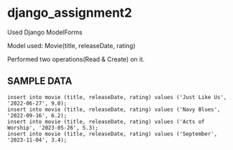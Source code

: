 # django_assignment2

Used Django ModelForms

Model used: Movie(title, releaseDate, rating)

Performed two operations(Read & Create) on it.


## SAMPLE DATA

```
insert into movie (title, releaseDate, rating) values ('Just Like Us', '2022-06-27', 9.0);
insert into movie (title, releaseDate, rating) values ('Navy Blues', '2022-09-16', 6.2);
insert into movie (title, releaseDate, rating) values ('Acts of Worship', '2023-05-26', 5.3);
insert into movie (title, releaseDate, rating) values ('September', '2023-11-04', 3.4);
```
